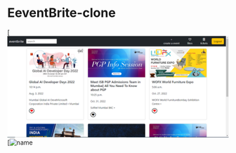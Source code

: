 # EeventBrite-clone
[![name](https://github.com/Shamshadz/EeventBrite-clone/blob/master/static/images/eventbrite.png?raw=true)
[![name]([https://github.com/Shamshadz/EeventBrite-clone/blob/master/static/images/eventbrite.png?raw=true](https://github.com/Shamshadz/EeventBrite-clone/blob/master/static/images/eventbrite1.png?raw=true))
